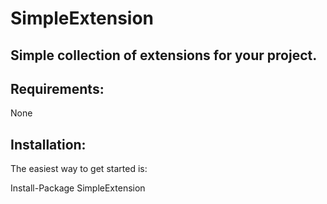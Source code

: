 # SimpleExtension
Simple collection of extensions for your project.
-----------------------------------------------------

## Requirements:
None
    
## Installation:
The easiest way to get started is:

Install-Package SimpleExtension

